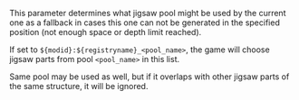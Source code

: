 This parameter determines what jigsaw pool might be used by the current one as a fallback
in cases this one can not be generated in the specified position (not enough space or depth limit reached).

If set to `${modid}:${registryname}_<pool_name>`, the game will choose jigsaw parts from pool `<pool_name>` in this list.

Same pool may be used as well, but if it overlaps with other jigsaw parts of the same structure, it will be ignored.